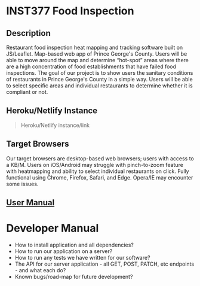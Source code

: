 # INST377 Food Inspection

## Description
Restaurant food inspection heat mapping and tracking software built on JS/Leaflet. Map-based web app of Prince George's County. Users will be able to move around the map and determine “hot-spot” areas where there are a high concentration of food establishments that have failed food inspections. The goal of our project is to show users the sanitary conditions of restaurants in Prince George's County in a simple way. Users will be able to select specific areas and individual restaurants to determine whether it is compliant or not.

## Heroku/Netlify Instance
> Heroku/Netlify instance/link

## Target Browsers
Our target browsers are desktop-based web browsers; users with access to a KB/M. Users on iOS/Android may struggle with pinch-to-zoom feature with heatmapping and ability to select individual restaurants on click. Fully functional using Chrome, Firefox, Safari, and Edge. Opera/IE may encounter some issues.

## [User Manual](docs/user.md)

# Developer Manual
- How to install application and all dependencies?
- How to run our application on a server?
- How to run any tests we have written for our software?
- The API for our server application - all GET, POST, PATCH, etc endpoints - and what each do?
- Known bugs/road-map for future development?